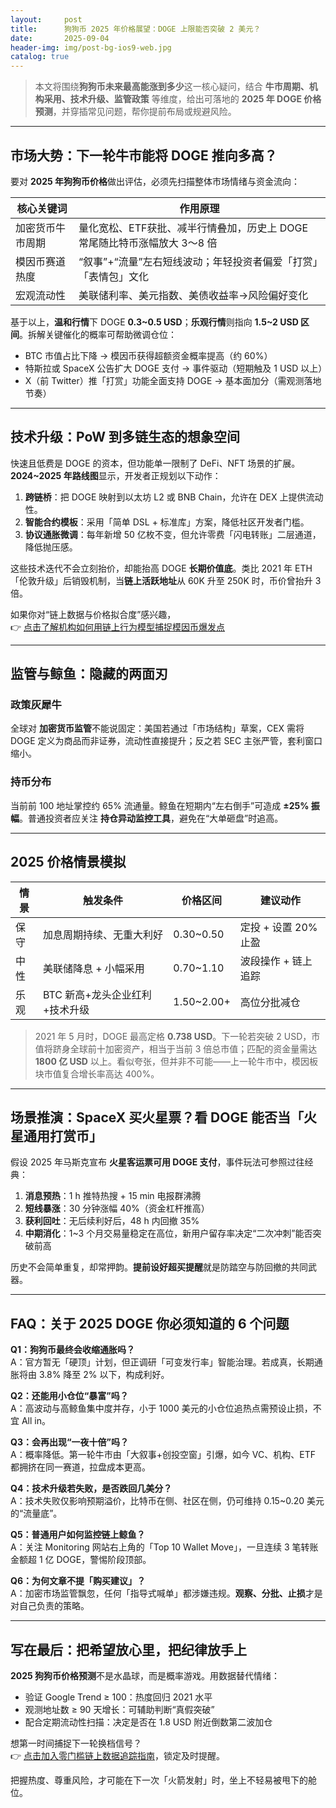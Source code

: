```yaml
---
layout:     post
title:      狗狗币 2025 年价格展望：DOGE 上限能否突破 2 美元？
date:       2025-09-04
header-img: img/post-bg-ios9-web.jpg
catalog: true
---
```


> 本文将围绕**狗狗币未来最高能涨到多少**这一核心疑问，结合 **牛市周期、机构采用、技术升级、监管政策** 等维度，给出可落地的 **2025 年 DOGE 价格预测**，并穿插常见问题，帮你提前布局或规避风险。

---

## 市场大势：下一轮牛市能将 DOGE 推向多高？

要对 **2025 年狗狗币价格**做出评估，必须先扫描整体市场情绪与资金流向：

| 核心关键词 | 作用原理  
|---|---  
| 加密货币牛市周期 | 量化宽松、ETF获批、减半行情叠加，历史上 DOGE 常尾随比特币涨幅放大 3～8 倍  
| 模因币赛道热度 | “叙事”+“流量”左右短线波动；年轻投资者偏爱「打赏」「表情包」文化  
| 宏观流动性 | 美联储利率、美元指数、美债收益率→风险偏好变化  

基于以上，**温和行情**下 DOGE **0.3~0.5 USD**；**乐观行情**则指向 **1.5~2 USD 区间**。拆解关键催化的概率可帮助微调仓位：

- BTC 市值占比下降 → 模因币获得超额资金概率提高（约 60%）  
- 特斯拉或 SpaceX 公告扩大 DOGE 支付 → 事件驱动（短期触及 1 USD 以上）  
- X（前 Twitter）推「打赏」功能全面支持 DOGE → 基本面加分（需观测落地节奏）

---

## 技术升级：PoW 到多链生态的想象空间

快速且低费是 DOGE 的资本，但功能单一限制了 DeFi、NFT 场景的扩展。**2024~2025 年路线图**显示，开发者正规划以下动作：

1. **跨链桥**：把 DOGE 映射到以太坊 L2 或 BNB Chain，允许在 DEX 上提供流动性。  
2. **智能合约模板**：采用「简单 DSL + 标准库」方案，降低社区开发者门槛。  
3. **协议通胀微调**：每年新增 50 亿枚不变，但允许零费「闪电转账」二层通道，降低抛压感。

这些技术迭代不会立刻抬价，却能抬高 DOGE **长期价值底**。类比 2021 年 ETH「伦敦升级」后销毁机制，当**链上活跃地址**从 60K 升至 250K 时，币价曾抬升 3 倍。

如果你对“链上数据与价格拟合度”感兴趣，  
👉 [点击了解机构如何用链上行为模型捕捉模因币爆发点](https://okxdog.com/)

---

## 监管与鲸鱼：隐藏的两面刃

### 政策灰犀牛
全球对 **加密货币监管**不能说固定：美国若通过「市场结构」草案，CEX 需将 DOGE 定义为商品而非证券，流动性直接提升；反之若 SEC 主张严管，套利窗口缩小。

### 持币分布
当前前 100 地址掌控约 65% 流通量。鲸鱼在短期内“左右倒手”可造成 **±25% 振幅**。普通投资者应关注 **持仓异动监控工具**，避免在“大单砸盘”时追高。

---

## 2025 价格情景模拟

| 情景 | 触发条件 | 价格区间 | 建议动作  
|---|---|---|---  
| 保守 | 加息周期持续、无重大利好 | 0.30~0.50 | 定投 + 设置 20% 止盈  
| 中性 | 美联储降息 + 小幅采用 | 0.70~1.10 | 波段操作 + 链上追踪  
| 乐观 | BTC 新高+龙头企业红利+技术升级 | 1.50~2.00+ | 高位分批减仓  

> 2021 年 5 月时，DOGE 最高定格 **0.738 USD**。下一轮若突破 2 USD，市值将跻身全球前十加密资产，相当于当前 3 倍总市值；匹配的资金量需达 **1800 亿 USD** 以上。看似夸张，但并非不可能——上一轮牛市中，模因板块市值复合增长率高达 400%。

---

## 场景推演：SpaceX 买火星票？看 DOGE 能否当「火星通用打赏币」

假设 2025 年马斯克宣布 **火星客运票可用 DOGE 支付**，事件玩法可参照过往经典：

1. **消息预热**：1 h 推特热搜 + 15 min 电报群沸腾  
2. **短线暴涨**：30 分钟涨幅 40%（资金杠杆推高）  
3. **获利回吐**：无后续利好后，48 h 内回撤 35%  
4. **中期消化**：1~3 个月交易量稳定在高位，新用户留存率决定“二次冲刺”能否突破前高  

历史不会简单重复，却常押韵。**提前设好超买提醒**就是防踏空与防回撤的共同武器。

---

## FAQ：关于 2025 DOGE 你必须知道的 6 个问题

**Q1：狗狗币最终会收缩通胀吗？**  
A：官方暂无「硬顶」计划，但正调研「可变发行率」智能治理。若成真，长期通胀将由 3.8% 降至 2% 以下，构成利好。

**Q2：还能用小仓位“暴富”吗？**  
A：高波动与高鲸鱼集中度并存，小于 1000 美元的小仓位追热点需预设止损，不宜 All in。

**Q3：会再出现“一夜十倍”吗？**  
A：概率降低。第一轮牛市由「大叙事+创投空窗」引爆，如今 VC、机构、ETF 都拥挤在同一赛道，拉盘成本更高。

**Q4：技术升级若失败，是否跌回几美分？**  
A：技术失败仅影响预期溢价，比特币在侧、社区在侧，仍可维持 0.15~0.20 美元的“流量底”。

**Q5：普通用户如何监控链上鲸鱼？**  
A：关注 Monitoring 网站右上角的「Top 10 Wallet Move」，一旦连续 3 笔转账金额超 1 亿 DOGE，警惕阶段顶部。

**Q6：为何文章不提「购买建议」？**  
A：加密市场监管飘忽，任何「指导式喊单」都涉嫌违规。**观察、分批、止损**才是对自己负责的策略。

---

## 写在最后：把希望放心里，把纪律放手上

**2025 狗狗币价格预测**不是水晶球，而是概率游戏。用数据替代情绪：  
- 验证 Google Trend ≥ 100：热度回归 2021 水平  
- 观测地址数 ≥ 90 天增长：可辅助判断“真假突破”  
- 配合定期流动性扫描：决定是否在 1.8 USD 附近倒数第二波加仓  

想第一时间捕捉下一轮换档信号？  
👉 [点击加入零门槛链上数据追踪指南](https://okxdog.com/)，锁定及时提醒。  

把握热度、尊重风险，才可能在下一次「火箭发射」时，坐上不轻易被甩下的舱位。